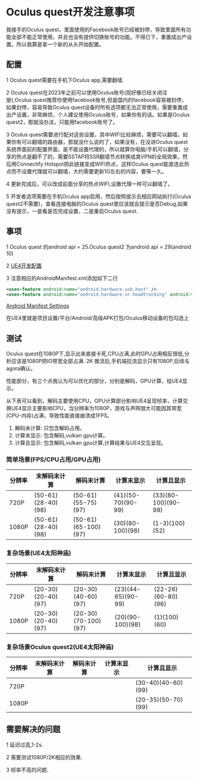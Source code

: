 # Oculus quest开发注意事项

我接手的Oculus quest，里面使用的Facebook账号已经被封停，导致里面所有功能全部不能正常使用，并且也没有提供切换账号的功能。不得已下，重置成出产设置。所以我算是拿一个新的从头开始配置。

## 配置

1 Oculus quest需要在手机下Oculus app,需要翻墙.

2 Oculus quest在2023年之前可以使用Oculus账号(现好像已经关闭注册),Oculus quest推荐你使用facebook账号,但是国内的facebook容易被封停，如果封停，容易导致Oculus quest设备时所有选项都无法正常使用，需要重置成出产设置，非常麻烦，个人建议使用Oculus账号，如果你有的话。如果是Oculus quest2，那就没办法，只能用facebook账号了。

3 Oculus quest需要进行配对这些设置，其中WIFI比较麻烦，需要可以翻墙，如果你有可以翻墙的路由器，那就没什么说的了，如果没有，在没进Oculus quest系统界面前的配置界面，是不能设置代理的，所以就算你电脑/手机可以翻墙，分享的热点是翻不了的，需要SSTAP将SSR翻墙节点转换成类VPN的全局效果，然后用Connectify Hotspot把此链接变成WIFI热点，这样Oculus quest能直连此热点而不设置代理就可以翻墙，大约需要更新1G左右的内容，要等一久。

4 更新完成后，可以改成前面分享的热点WIFI,设置代理一样可以翻墙了。

5 开发者选项需要在手机Oculus app启用，然后按照提示去相应网站执行(Oculus quest2不需要)，查看连接电脑的Oculus quest里应该就会提示是否Debug,如果没有提示，一是看是否完成设置，二是重启Oculus quest.

## 事项

1 Oculus quest 的android api = 25.Oculus quest2 为android api = 29(android 10)

2 [UE4开发配置](https://developer.oculus.com/documentation/unreal/unreal-quick-start-guide-quest/)

3 注意相应的AndroidManifest.xml添加如下二行

```xml
<uses-feature android:name="android.hardware.usb.host" />
<uses-feature android:name="android.hardware.vr.headtracking" android:version="1" android:required="true" />
```

[Android Manifest Settings](https://developer.oculus.com/documentation/native/android/mobile-native-manifest)

在UE4里就是项目设置/平台/Android/高级APK打包/Oculus移动设备的包勾选上

## 测试

Oculus quest在1080P下,显示出来直接卡死,CPU占满,此时GPU占用相反很低,分析应该是1080P把IO带宽全部占满.
2K 推流后,手机端拉流显示只有1080P,后续与agora确认。

性能部分，有三个点我认为可以优化的部分，分别是解码，GPU计算，给UE4显示。

从下表可以看到，解码主要使用CPU，GPU计算部分影响UE4呈现桢率，计算交换UE4显示主要影响CPU，当分辨率为1080P，游戏与声网很大可能因其带宽(CPU-内存)占满，导致性能直接崩溃成1FPS。

1. 解码末计算: 只包含解码占用。
2. 计算末显示: 包含解码,vulkan gpu计算。
3. 计算且显示: 包含解码,vulkan gpu计算,计算结果与UE4交互呈现。

### 简单场景(FPS/CPU占用/GPU占用)

|分辨率|末解码末计算|解码末计算|计算末显示|计算且显示|
|---|---|---|---|---|
|720P|(50-61)(28-40)(98)|(50-61)(55-75)(97)|(41)(50-70)(90-99)|(33)(80-100)(90-98)|
|1080P|(50-61)(28-40)(98)|(50-61)(65-100)(97)|(30)(80-100)(98)|(1-3)(100)(52)|

### 复杂场景(UE4太阳神庙)

|分辨率|末解码末计算|解码末计算|计算末显示|计算且显示|
|---|---|---|---|---|
|720P|(20-30)(20-40)(97)|(20-30)(40-60)(97)|(23)(44-65)(90-99)|(22-26)(60-80)(96)|
|1080P|(20-30)(20-40)(97)|(20-30)(70-100)(97)|(20)(90-100)(98)|(1)(100)(60)|

### 复杂场景Oculus quest2(UE4太阳神庙)

|分辨率|末解码末计算|解码末计算|计算末显示|计算且显示|
|---|---|---|---|---|
|720P||||(30-40)(40-60)(99)|
|1080P||||(20-35)(50-70)(99)|

## 需要解决的问题

1 延迟过高,1-2s.

2 需要测试1080P/2K相应的效果.

3 桢率不高的问题.
